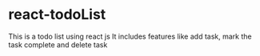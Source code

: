 # react-todoList
This is a todo list using react js
It includes features like add task, mark the task complete and delete task
